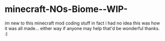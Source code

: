 minecraft-NOs-Biome--WIP-
=========================

im new to this minecraft mod coding stuff in fact i had no idea this was how it was all made... either way if anyone may help that'd be wonderful thanks. :)
